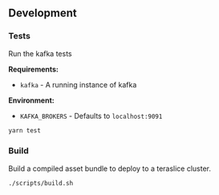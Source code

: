 ## Development

### Tests

Run the kafka tests

**Requirements:**

- `kafka` - A running instance of kafka

**Environment:**
- `KAFKA_BROKERS` - Defaults to `localhost:9091`

```bash
yarn test
```

### Build

Build a compiled asset bundle to deploy to a teraslice cluster.

```bash
./scripts/build.sh
```
